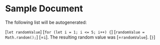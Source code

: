 # Sample Document

The following list will be autogenerated:

[`let randomValue`]
[`for (let i = 1; i <= 5; i++) {`]
[`randomValue = Math.random();`]
[=`i`]. The resulting random value was [=`randomValue`].
[`}`]